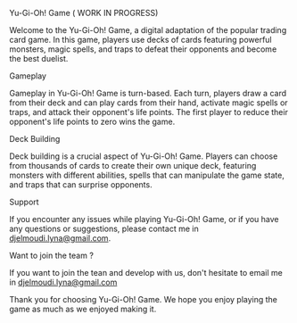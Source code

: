 Yu-Gi-Oh! Game ( WORK IN PROGRESS) 

Welcome to the Yu-Gi-Oh! Game, a digital adaptation of the popular trading card game. In this game, 
players use decks of cards featuring powerful monsters, magic spells, and traps to defeat their opponents and become the best duelist.

Gameplay

Gameplay in Yu-Gi-Oh! Game is turn-based. Each turn, players draw a card from their deck and can play cards from their hand, activate magic spells or traps, and attack their opponent's life points. The first player to reduce their opponent's life points to zero wins the game.

Deck Building

Deck building is a crucial aspect of Yu-Gi-Oh! Game. Players can choose from thousands of cards to create their own unique deck, featuring monsters with different abilities, spells that can manipulate the game state, and traps that can surprise opponents.

Support

If you encounter any issues while playing Yu-Gi-Oh! Game, or if you have any questions or suggestions, please contact me in djelmoudi.lyna@gmail.com.

Want to join the team ? 

If you want to join the tean and develop with us, don't hesitate to email me in djelmoudi.lyna@gmail.com

Thank you for choosing Yu-Gi-Oh! Game. We hope you enjoy playing the game as much as we enjoyed making it.
